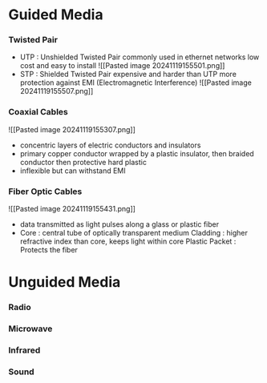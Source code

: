 # Guided Media
### Twisted Pair
- UTP : Unshielded Twisted Pair
	  commonly used in ethernet networks 
	  low cost and easy to install
	  ![[Pasted image 20241119155501.png]]
- STP : Shielded Twisted Pair
	  expensive and harder than UTP
	  more protection against EMI (Electromagnetic Interference)
	  ![[Pasted image 20241119155507.png]]

### Coaxial Cables
![[Pasted image 20241119155307.png]]
- concentric layers of electric conductors and insulators
- primary copper conductor wrapped by a plastic insulator, then braided conductor then protective hard plastic
- inflexible but can withstand EMI 

### Fiber Optic Cables
![[Pasted image 20241119155431.png]]
- data transmitted as light pulses along a glass or plastic fiber
- Core : central tube of optically transparent medium
  Cladding : higher refractive index than core, keeps light within core
  Plastic Packet : Protects the fiber

# Unguided Media

### Radio
### Microwave
### Infrared
### Sound


